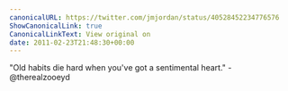 ```yaml
---
canonicalURL: https://twitter.com/jmjordan/status/40528452234776576
ShowCanonicalLink: true
CanonicalLinkText: View original on
date: 2011-02-23T21:48:30+00:00
---
```

"Old habits die hard when you've got a sentimental heart." - @therealzooeyd